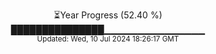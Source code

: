 <p align="center">
⏳Year Progress (52.40 %) <br>
███████████████▁▁▁▁▁▁▁▁▁▁▁▁▁▁▁ <br>
<sub>Updated: Wed, 10 Jul 2024 18:26:17 GMT</sub>
</p>

